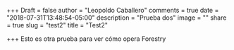 +++
Draft = false
author = "Leopoldo Caballero"
comments = true
date = "2018-07-31T13:48:54-05:00"
description = "Prueba dos"
image = ""
share = true
slug = "test2"
title = "Test2"

+++
Esto es otra prueba para ver cómo opera Forestry